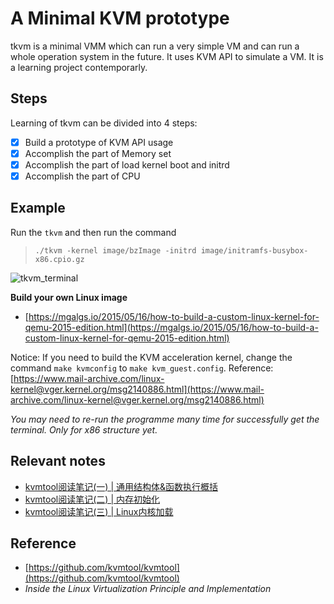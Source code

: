 # A Minimal KVM prototype
tkvm is a minimal VMM which can run a very simple VM and can run a whole operation system in the future. It uses KVM API to simulate a VM. It is a learning project contemporarly.

## Steps
Learning of tkvm can be divided into 4 steps:
- [x] Build a prototype of KVM API usage
- [x] Accomplish the part of Memory set
- [x] Accomplish the part of load kernel boot and initrd
- [x] Accomplish the part of CPU

## Example
Run the `tkvm` and then run the command
> ``./tkvm -kernel image/bzImage -initrd image/initramfs-busybox-x86.cpio.gz``

![tkvm_terminal](https://github.com/christasa/trivial-kvm/assets/35037256/b999fbf1-512f-4896-9c07-6875b39d6270)

**Build your own Linux image**
- [https://mgalgs.io/2015/05/16/how-to-build-a-custom-linux-kernel-for-qemu-2015-edition.html](https://mgalgs.io/2015/05/16/how-to-build-a-custom-linux-kernel-for-qemu-2015-edition.html)

Notice: If you need to build the KVM acceleration kernel, change the command `make kvmconfig` to `make kvm_guest.config`. Reference: [https://www.mail-archive.com/linux-kernel@vger.kernel.org/msg2140886.html](https://www.mail-archive.com/linux-kernel@vger.kernel.org/msg2140886.html)


*You may need to re-run the programme many time for successfully get the terminal. Only for x86 structure yet.*

## Relevant notes
- [kvmtool阅读笔记(一) | 通用结构体&函数执行概括](https://christa.top/details/62/)
- [kvmtool阅读笔记(二) | 内存初始化](https://christa.top/details/63/)
- [kvmtool阅读笔记(三) | Linux内核加载](https://christa.top/details/64/)

## Reference
- [https://github.com/kvmtool/kvmtool](https://github.com/kvmtool/kvmtool)
- *Inside the Linux Virtualization Principle and Implementation*
